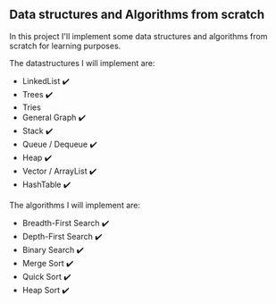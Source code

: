 ## Data structures and Algorithms from scratch

In this project I'll implement some data structures and algorithms from scratch for learning purposes.

The datastructures I will implement are:
- LinkedList :heavy_check_mark:
- Trees :heavy_check_mark:
- Tries
- General Graph :heavy_check_mark:
- Stack :heavy_check_mark:
- Queue / Dequeue :heavy_check_mark:
- Heap :heavy_check_mark:
- Vector / ArrayList :heavy_check_mark:
- HashTable :heavy_check_mark:

The algorithms I will implement are:
- Breadth-First Search :heavy_check_mark:
- Depth-First Search :heavy_check_mark:
- Binary Search :heavy_check_mark:
- Merge Sort :heavy_check_mark:
- Quick Sort :heavy_check_mark:
- Heap Sort :heavy_check_mark:

